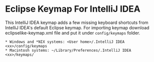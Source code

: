 # Eclipse Keymap For IntelliJ IDEA

This IntelliJ IDEA keymap adds a few  missing keyboard shortcuts from IntelliJ IDEA's default Eclipse keymap.
For importing keymap download eclipselike-keymap.xml file and put it under `config/keymaps` folder.  
```emacs
* Windows and *NIX systems: <User home>/.IntelliJ IDEA <xx>/config/keymaps  
* Macintosh systems: ~/Library/Preferences/.IntelliJ IDEA <xx>/keymaps/  
```